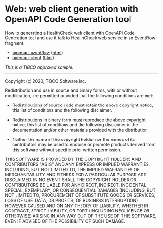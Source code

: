 # Web: web client generation with OpenAPI Code Generation tool

How to generating a HealthCheck web client with OpenAPI Code Generation tool and use it talk to HealthCheck web service in an EventFlow fragment.

* [openapi-eventflow](openapi-eventflow/src/site/markdown/index.md) ([html](https://github.com/TIBCOSoftware/tibco-streaming-samples/tree/master/web/openapi/openapi-eventflow))
* [openapi-client](openapi-war/src/site/markdown/index.md) ([html](https://github.com/TIBCOSoftware/tibco-streaming-samples/tree/master/web/openapi/openapi-war))

_This is a TIBCO approved sample._

---
Copyright (c) 2020, TIBCO Software Inc.

Redistribution and use in source and binary forms, with or without
modification, are permitted provided that the following conditions are met:

* Redistributions of source code must retain the above copyright notice, this
  list of conditions and the following disclaimer.

* Redistributions in binary form must reproduce the above copyright notice,
  this list of conditions and the following disclaimer in the documentation
  and/or other materials provided with the distribution.

* Neither the name of the copyright holder nor the names of its
  contributors may be used to endorse or promote products derived from
  this software without specific prior written permission.

THIS SOFTWARE IS PROVIDED BY THE COPYRIGHT HOLDERS AND CONTRIBUTORS "AS IS"
AND ANY EXPRESS OR IMPLIED WARRANTIES, INCLUDING, BUT NOT LIMITED TO, THE
IMPLIED WARRANTIES OF MERCHANTABILITY AND FITNESS FOR A PARTICULAR PURPOSE ARE
DISCLAIMED. IN NO EVENT SHALL THE COPYRIGHT HOLDER OR CONTRIBUTORS BE LIABLE
FOR ANY DIRECT, INDIRECT, INCIDENTAL, SPECIAL, EXEMPLARY, OR CONSEQUENTIAL
DAMAGES (INCLUDING, BUT NOT LIMITED TO, PROCUREMENT OF SUBSTITUTE GOODS OR
SERVICES; LOSS OF USE, DATA, OR PROFITS; OR BUSINESS INTERRUPTION) HOWEVER
CAUSED AND ON ANY THEORY OF LIABILITY, WHETHER IN CONTRACT, STRICT LIABILITY,
OR TORT (INCLUDING NEGLIGENCE OR OTHERWISE) ARISING IN ANY WAY OUT OF THE USE
OF THIS SOFTWARE, EVEN IF ADVISED OF THE POSSIBILITY OF SUCH DAMAGE.
